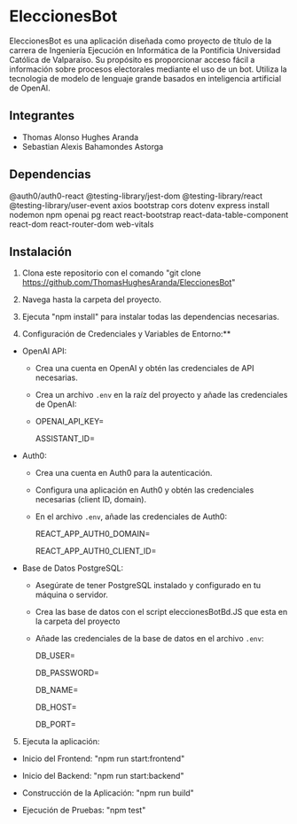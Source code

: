 # EleccionesBot
EleccionesBot es una aplicación diseñada como proyecto de título de la carrera de Ingeniería Ejecución en Informática de la Pontificia Universidad Católica de Valparaíso. Su propósito es proporcionar acceso fácil a información sobre procesos electorales mediante el uso de un bot. Utiliza la tecnologia de modelo de lenguaje grande basados en inteligencia artificial de OpenAI.

## Integrantes
- Thomas Alonso Hughes Aranda
- Sebastian Alexis Bahamondes Astorga
 
## Dependencias 
@auth0/auth0-react
@testing-library/jest-dom
@testing-library/react
@testing-library/user-event
axios
bootstrap
cors
dotenv
express
install
nodemon
npm
openai
pg
react
react-bootstrap
react-data-table-component
react-dom
react-router-dom
web-vitals

## Instalación
1. Clona este repositorio con el comando "git clone https://github.com/ThomasHughesAranda/EleccionesBot" 

2. Navega hasta la carpeta del proyecto.

3. Ejecuta "npm install" para instalar todas las dependencias necesarias.

4. Configuración de Credenciales y Variables de Entorno:**
- OpenAI API:
  - Crea una cuenta en OpenAI y obtén las credenciales de API necesarias.
  - Crea un archivo `.env` en la raíz del proyecto y añade las credenciales de OpenAI:
  - 
    OPENAI_API_KEY=
    
    ASSISTANT_ID=

- Auth0:
  - Crea una cuenta en Auth0 para la autenticación.
  - Configura una aplicación en Auth0 y obtén las credenciales necesarias (client ID, domain).
  - En el archivo `.env`, añade las credenciales de Auth0:
    
    REACT_APP_AUTH0_DOMAIN=
    
    REACT_APP_AUTH0_CLIENT_ID=

- Base de Datos PostgreSQL:
  - Asegúrate de tener PostgreSQL instalado y configurado en tu máquina o servidor.
  - Crea las base de datos con el script eleccionesBotBd.JS que esta en la carpeta del proyecto
  - Añade las credenciales de la base de datos en el archivo `.env`:


    DB_USER=
    
    DB_PASSWORD=
    
    DB_NAME=
    
    DB_HOST=
    
    DB_PORT=

5. Ejecuta la aplicación:
   
 - Inicio del Frontend: "npm run start:frontend"

 - Inicio del Backend: "npm run start:backend"

 - Construcción de la Aplicación: "npm run build"

 - Ejecución de Pruebas: "npm test"

